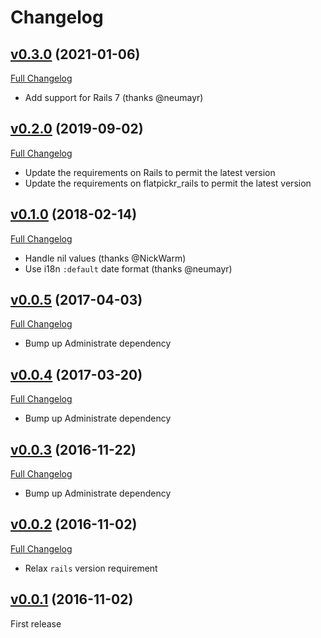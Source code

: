# Changelog

## [v0.3.0](https://github.com/zooppa/administrate-field-date_picker/tree/v0.3.0) (2021-01-06)

[Full Changelog](https://github.com/zooppa/administrate-field-date_picker/compare/v0.2.0...v0.3.0)

* Add support for Rails 7 (thanks @neumayr)

## [v0.2.0](https://github.com/zooppa/administrate-field-date_picker/tree/v0.2.0) (2019-09-02)

[Full Changelog](https://github.com/zooppa/administrate-field-date_picker/compare/v0.1.0...v0.2.0)

* Update the requirements on Rails to permit the latest version
* Update the requirements on flatpickr_rails to permit the latest version

## [v0.1.0](https://github.com/zooppa/administrate-field-date_picker/tree/v0.1.0) (2018-02-14)

[Full Changelog](https://github.com/zooppa/administrate-field-date_picker/compare/v0.0.5...v0.1.0)

* Handle nil values (thanks @NickWarm)
* Use i18n `:default` date format (thanks @neumayr)

## [v0.0.5](https://github.com/zooppa/administrate-field-date_picker/tree/v0.0.5) (2017-04-03)

[Full Changelog](https://github.com/zooppa/administrate-field-date_picker/compare/v0.0.4...v0.0.5)

* Bump up Administrate dependency

## [v0.0.4](https://github.com/zooppa/administrate-field-date_picker/tree/v0.0.4) (2017-03-20)

[Full Changelog](https://github.com/zooppa/administrate-field-date_picker/compare/v0.0.3...v0.0.4)

* Bump up Administrate dependency

## [v0.0.3](https://github.com/zooppa/administrate-field-date_picker/tree/v0.0.3) (2016-11-22)

[Full Changelog](https://github.com/zooppa/administrate-field-date_picker/compare/v0.0.2...v0.0.3)

* Bump up Administrate dependency

## [v0.0.2](https://github.com/zooppa/administrate-field-date_picker/tree/v0.0.2) (2016-11-02)

[Full Changelog](https://github.com/zooppa/administrate-field-date_picker/compare/v0.0.1...v0.0.2)

* Relax `rails` version requirement

## [v0.0.1](https://github.com/zooppa/administrate-field-date_picker/tree/v0.0.1) (2016-11-02)

First release
